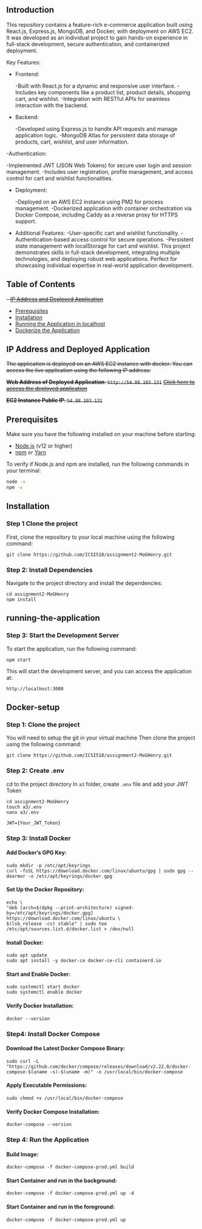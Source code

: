 ## Introduction
This repository contains a feature-rich e-commerce application built using React.js, Express.js, MongoDB, and Docker, with deployment on AWS EC2. It was developed as an individual project to gain hands-on experience in full-stack development, secure authentication, and containerized deployment.

Key Features:
- Frontend:

  -Built with React.js for a dynamic and responsive user interface.
  -Includes key components like a product list, product details, shopping cart, and wishlist.
  -Integration with RESTful APIs for seamless interaction with the backend.
- Backend:

  -Developed using Express.js to handle API requests and manage application logic.
  -MongoDB Atlas for persistent data storage of products, cart, wishlist, and user information.

-Authentication:

  -Implemented JWT (JSON Web Tokens) for secure user login and session management.
  -Includes user registration, profile management, and access control for cart and wishlist functionalities.

- Deployment:

  -Deployed on an AWS EC2 instance using PM2 for process management.
  -Dockerized application with container orchestration via Docker Compose, including Caddy as a reverse proxy for HTTPS support.
- Additional Features:
  -User-specific cart and wishlist functionality.
  -Authentication-based access control for secure operations.
  -Persistent state management with localStorage for cart and wishlist.
This project demonstrates skills in full-stack development, integrating multiple technologies, and deploying robust web applications. Perfect for showcasing individual expertise in real-world application development.



## Table of Contents
~~- [IP Address and Deployed Application](#ip-address-and-deployed-application)~~
- [Prerequisites](#prerequisites)
- [Installation](#installation)
- [Running the Application in localhost](#running-the-application)
- [Dockerize the Application](#docker-setup)

## IP Address and Deployed Application
~~The application is deployed on an AWS EC2 instance with docker. You can access the live application using the following IP address:~~

~~**Web Address of Deployed Application**: `http://54.88.103.131`~~
~~[Click here to access the deployed application](http://54.88.103.131)~~

~~**EC2 Instance Public IP**: `54.88.103.131`~~

## Prerequisites

Make sure you have the following installed on your machine before starting:
- [Node.js](https://nodejs.org/) (v12 or higher)
- [npm](https://www.npmjs.com/) or [Yarn](https://yarnpkg.com/)

To verify if Node.js and npm are installed, run the following commands in your terminal:
```bash
node -v
npm -v
```

## Installation

### Step 1 Clone the project
First, clone the repository to your local machine using the following command:
```
git clone https://github.com/ICSI518/assignment2-MoGHenry.git
```

### Step 2: Install Dependencies
Navigate to the project directory and install the dependencies:
```
cd assignment2-MoGHenry
npm install
```

## running-the-application
### Step 3: Start the Development Server
To start the application, run the following command:
```
npm start
```

This will start the development server, and you can access the application at:

`http://localhost:3000`

## Docker-setup
### Step 1: Clone the project
You will need to setup the git in your virtual machine
Then clone the project using the following command:
```
git clone https://github.com/ICSI518/assignment2-MoGHenry.git
```

### Step 2: Create .env
cd to the project directory
In `a3` folder, create `.env` file and add your JWT Token 
```
cd assignment2-MoGHenry
touch a3/.env
nano a3/.env
```

```
JWT={Your_JWT_Token}
```

### Step 3: Install Docker
#### Add Docker’s GPG Key:
```
sudo mkdir -p /etc/apt/keyrings
curl -fsSL https://download.docker.com/linux/ubuntu/gpg | sudo gpg --dearmor -o /etc/apt/keyrings/docker.gpg
```
#### Set Up the Docker Repository:
```
echo \
"deb [arch=$(dpkg --print-architecture) signed-by=/etc/apt/keyrings/docker.gpg] https://download.docker.com/linux/ubuntu \
$(lsb_release -cs) stable" | sudo tee /etc/apt/sources.list.d/docker.list > /dev/null
```
#### Install Docker:
```
sudo apt update
sudo apt install -y docker-ce docker-ce-cli containerd.io
```
#### Start and Enable Docker:
```
sudo systemctl start docker
sudo systemctl enable docker
```
#### Verify Docker Installation:
```
docker --version
```

### Step4: Install Docker Compose
#### Download the Latest Docker Compose Binary:
```
sudo curl -L "https://github.com/docker/compose/releases/download/v2.22.0/docker-compose-$(uname -s)-$(uname -m)" -o /usr/local/bin/docker-compose
```
#### Apply Executable Permissions:
```
sudo chmod +x /usr/local/bin/docker-compose
```
#### Verify Docker Compose Installation:
```
docker-compose --version
```

### Step 4: Run the Application
#### Build Image:
```
docker-compose -f docker-compose-prod.yml build
```
#### Start Container and run in the background:
```
docker-compose -f docker-compose-prod.yml up -d
```
#### Start Container and run in the foreground:
```
docker-compose -f docker-compose-prod.yml up
```
